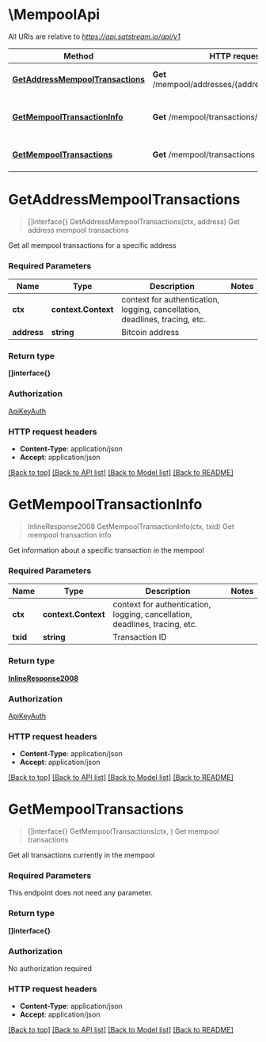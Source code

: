 # \MempoolApi

All URIs are relative to *https://api.satstream.io/api/v1*

Method | HTTP request | Description
------------- | ------------- | -------------
[**GetAddressMempoolTransactions**](MempoolApi.md#GetAddressMempoolTransactions) | **Get** /mempool/addresses/{address}/transactions | Get address mempool transactions
[**GetMempoolTransactionInfo**](MempoolApi.md#GetMempoolTransactionInfo) | **Get** /mempool/transactions/{txid} | Get mempool transaction info
[**GetMempoolTransactions**](MempoolApi.md#GetMempoolTransactions) | **Get** /mempool/transactions | Get mempool transactions


# **GetAddressMempoolTransactions**
> []interface{} GetAddressMempoolTransactions(ctx, address)
Get address mempool transactions

Get all mempool transactions for a specific address

### Required Parameters

Name | Type | Description  | Notes
------------- | ------------- | ------------- | -------------
 **ctx** | **context.Context** | context for authentication, logging, cancellation, deadlines, tracing, etc.
  **address** | **string**| Bitcoin address | 

### Return type

**[]interface{}**

### Authorization

[ApiKeyAuth](../README.md#ApiKeyAuth)

### HTTP request headers

 - **Content-Type**: application/json
 - **Accept**: application/json

[[Back to top]](#) [[Back to API list]](../README.md#documentation-for-api-endpoints) [[Back to Model list]](../README.md#documentation-for-models) [[Back to README]](../README.md)

# **GetMempoolTransactionInfo**
> InlineResponse2008 GetMempoolTransactionInfo(ctx, txid)
Get mempool transaction info

Get information about a specific transaction in the mempool

### Required Parameters

Name | Type | Description  | Notes
------------- | ------------- | ------------- | -------------
 **ctx** | **context.Context** | context for authentication, logging, cancellation, deadlines, tracing, etc.
  **txid** | **string**| Transaction ID | 

### Return type

[**InlineResponse2008**](inline_response_200_8.md)

### Authorization

[ApiKeyAuth](../README.md#ApiKeyAuth)

### HTTP request headers

 - **Content-Type**: application/json
 - **Accept**: application/json

[[Back to top]](#) [[Back to API list]](../README.md#documentation-for-api-endpoints) [[Back to Model list]](../README.md#documentation-for-models) [[Back to README]](../README.md)

# **GetMempoolTransactions**
> []interface{} GetMempoolTransactions(ctx, )
Get mempool transactions

Get all transactions currently in the mempool

### Required Parameters
This endpoint does not need any parameter.

### Return type

**[]interface{}**

### Authorization

No authorization required

### HTTP request headers

 - **Content-Type**: application/json
 - **Accept**: application/json

[[Back to top]](#) [[Back to API list]](../README.md#documentation-for-api-endpoints) [[Back to Model list]](../README.md#documentation-for-models) [[Back to README]](../README.md)

